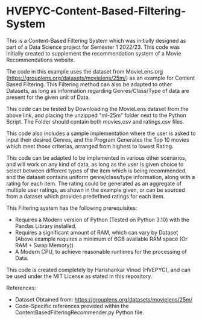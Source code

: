 # HVEPYC-Content-Based-Filtering-System
 
 This is a Content-Based Filtering System which was initially designed as part of a Data Science project for Semester 1 2022/23. This code was initially created to supplement the recommendation system of a Movie Recommendations website.

 The code in this example uses the dataset from MovieLens.org (https://grouplens.org/datasets/movielens/25m/) as an example for Content Based Filtering. This Filtering method can also be adapted to other Datasets, as long as information regarding Genres/Class/Type of data are present for the given unit of Data.

 This code can be tested by Downloading the MovieLens dataset from the above link, and placing the unzipped "ml-25m" folder next to the Python Script. The Folder should contain both movies.csv and ratings.csv files.

 This code also includes a sample implementation where the user is asked to input their desired Genres, and the Program Generates the Top 10 movies which meet those criterias, arranged from highest to lowest Rating.

 This code can be adapted to be implemented in various other scenarios, and will work on any kind of data, as long as the user is given choice to select between different types of the item which is being recommended, and the dataset contains uniform genre/class/type information, along with a rating for each item. The rating could be generated as an aggregate of multiple user ratings, as shown in the example given, or can be sourced from a dataset which provides predefined ratings for each item.
 
 This Filtering system has the following prerequisites:
 - Requires a Modern version of Python (Tested on Python 3.10) with the Pandas Library installed.
 - Requires a significant amount of RAM, which can vary by Dataset (Above example requires a minimum of 6GB available RAM space (Or RAM + Swap Memory))
 - A Modern CPU, to achieve reasonable runtimes for the processing of Data.

 This code is created completely by Harishankar Vinod (HVEPYC), and can be used under the MIT License as stated in this repository.

 References:
 - Dataset Obtained from: https://grouplens.org/datasets/movielens/25m/
 - Code-Specific references provided within the ContentBasedFilteringRecommender.py Python file.
